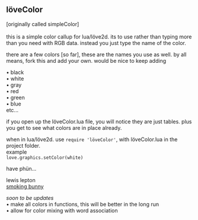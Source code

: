 löveColor
------
[originally called simpleColor]<br>
<br>this is a simple color callup for lua/löve2d. its to use rather than typing more than you need with RGB data.
instead you just type the name of the color.

there are a few colors [so far], these are the names you use as well. by all means, fork this and add your own. would be nice to keep adding

• black<br>
• white<br>
• gray<br>
• red<br>
• green<br>
• blue<br>
etc...

if you open up the löveColor.lua file, you will notice they are just tables. plus you get to see what colors are in place already.

when in lua/löve2d. use `require 'löveColor'`, with löveColor.lua in the project folder.<br>example<br>
`love.graphics.setColor(white)`

have phün...

lewis lepton<br>
[smoking bunny](http://smokingbunny.net)

*soon to be updates*<br>
• make all colors in functions, this will be better in the long run<br>
• allow for color mixing with word association